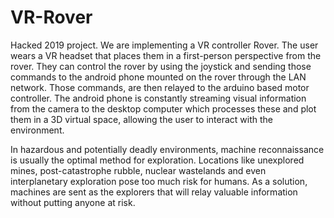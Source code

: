 # VR-Rover
Hacked 2019 project. We are implementing a VR controller Rover. The user wears a VR headset that places them in a first-person perspective from the rover. They can control the rover by using the joystick and sending those commands to the android phone mounted on the rover through the LAN network. Those commands, are then relayed to the arduino based motor controller. The android phone is constantly streaming visual information from the camera to the desktop computer which processes these and plot them in a 3D virtual space, allowing the user to interact with the environment.

In hazardous and potentially deadly environments, machine reconnaissance is usually the optimal method for exploration. Locations like unexplored mines, post-catastrophe rubble, nuclear wastelands and even interplanetary exploration pose too much risk for humans. As a solution, machines are sent as the explorers that will relay valuable information without putting anyone at risk.

